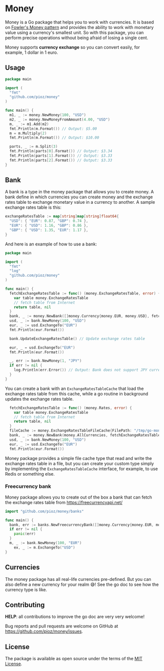 # Money

Money is a Go package that helps you to work with currencies. It is based on
[Fowler's Money pattern](https://martinfowler.com/eaaCatalog/money.html) and
provides the ability to work with monetary value using a currency's smallest
unit. So with this package, you can perform precise operations without being
afraid of losing a single cent.

Money supports **currency exchange** so you can convert easily, for example, 1
dollar in 1 euro.

## Usage

```go
package main

import (
  "fmt"
  "github.com/pioz/money"
)

func main() {
  m1, _ := money.NewMoney(100, "USD")
  m2, _ := money.NewMoneyFromAmount(4.00, "USD")
  m, _ := m1.Add(m2)
  fmt.Println(m.Format()) // Output: $5.00
  m = m.Multiply(2)
  fmt.Println(m.Format()) // Output: $10.00

  parts, _ := m.Split(3)
  fmt.Println(parts[0].Format()) // Output: $3.34
  fmt.Println(parts[1].Format()) // Output: $3.33
  fmt.Println(parts[2].Format()) // Output: $3.33
}
```

## Bank

A bank is a type in the money package that allows you to create money. A bank
define in which currencies you can create money and the exchange rates table to
exchange monetary value in a currency to another. A sample exchange rates table
is this:

```go
exchangeRatesTable := map[string]map[string]float64{
  "USD": { "EUR": 0.87, "GBP": 0.74 },
  "EUR": { "USD": 1.16, "GBP": 0.86 },
  "GBP": { "USD": 1.35, "EUR": 1.17 },
}
```

And here is an example of how to use a bank:

```go
package main

import (
  "fmt"
  "log"
  "github.com/pioz/money"
)

func main() {
  fetchExchangeRatesTable := func() (money.ExchangeRatesTable, error) {
    var table money.ExchangeRatesTable
    // fetch table from Internet
    return table, nil
  }
  bank, _ := money.NewBank([]money.Currency{money.EUR, money.USD}, fetchExchangeRatesTable, nil)
  usd, _ := bank.NewMoney(100, "USD")
  eur, _ := usd.ExchangeTo("EUR")
  fmt.Println(eur.Format())

  bank.UpdateExchangeRatesTable() // Update exchange rates table

  eur, _ = usd.ExchangeTo("EUR")
  fmt.Println(eur.Format())

  _, err := bank.NewMoney(1, "JPY")
  if err != nil {
    log.Println(err.Error()) // Output: Bank does not support JPY currency
  }
}
```

You can create a bank with an `ExchangeRatesTableCache` that load the exchange
rates table from this cache, while a go routine in background updates the
exchange rates table.

```go
  fetchExchangeRatesTable := func() (money.Rates, error) {
    var table money.ExchangeRatesTable
    // fetch table from Internet
    return table, nil
  }
  fileCache := money.ExchangeRatesTableFileCache{FilePath: "/tmp/go-money-exchange-rates-table-cache"}
  bank, _ := money.NewBank(money.AllCurrencies, fetchExchangeRatesTable, fileCache)
  usd, _ := bank.NewMoney(100, "USD")
  eur, _ := usd.ExchangeTo("EUR")
  fmt.Println(eur.Format())
```

Money package provides a simple file cache type that read and write the exchange
rates table in a file, but you can create your custom type simply by
implementing the `ExchangeRatesTableCache` interface, for example, to use Redis
or something else.

### Freecurrency bank

Money package allows you to create out of the box a bank that can fetch the
exchange rates table from https://freecurrencyapi.net/

```go
import "github.com/pioz/money/banks"

func main() {
  bank, err := banks.NewFreecurrencyBank([]money.Currency{money.EUR, money.USD}, "YOUR-API-KEY", nil)
  if err != nil {
    panic(err)
  }
  m, _ := bank.NewMoney(100, "EUR")
	ex, _ := m.ExchangeTo("USD")
}
```

## Currencies

The money package has all real-life currencies pre-defined. But you can also
define a new currency for your realm 😅! See the go doc to see how the currency
type is like.

## Contributing

**HELP**: all contributions to improve the go doc are very very welcome!

Bug reports and pull requests are welcome on GitHub at
https://github.com/pioz/money/issues.

## License

The package is available as open source under the terms of the [MIT
License](http://opensource.org/licenses/MIT).
